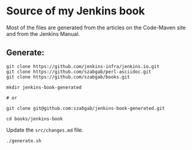 # Source of my Jenkins book

Most of the files are generated from the articles on the Code-Maven site and from the Jenkins Manual.

## Generate:

```
git clone https://github.com/jenkins-infra/jenkins.io.git
git clone https://github.com/szabgab/perl-asciidoc.git
git clone https://github.com/szabgab/books.git

mkdir jenkins-book-generated

# or

git clone git@github.com:szabgab/jenkins-book-generated.git

cd books/jenkins-book
```

Update the `src/changes.md` file.

```
./generate.sh
```
